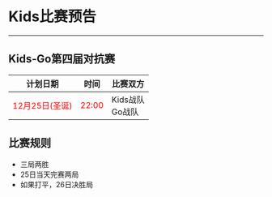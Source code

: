 # Kids比赛预告
---

## Kids-Go第四届对抗赛

|计划日期|时间|比赛双方|
|--------|------|----|
| <font color="red">12月25日(圣诞)</font>| <font color="red"> 22:00</font>| Kids战队 <br> Go战队 |	

## 比赛规则

- 三局两胜
- 25日当天完赛两局
- 如果打平，26日决胜局

